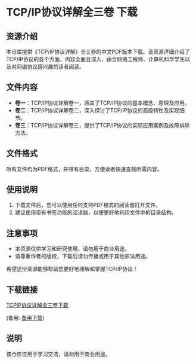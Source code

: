 # TCP/IP协议详解全三卷 下载

## 资源介绍

本仓库提供《TCP/IP协议详解》全三卷的中文PDF版本下载。该资源详细介绍了TCP/IP协议的各个方面，内容全面且深入，适合网络工程师、计算机科学学生以及对网络协议感兴趣的读者阅读。

## 文件内容

- **卷一**：TCP/IP协议详解卷一，涵盖了TCP/IP协议的基本概念、原理及应用。
- **卷二**：TCP/IP协议详解卷二，深入探讨了TCP/IP协议的高级特性及实现细节。
- **卷三**：TCP/IP协议详解卷三，提供了TCP/IP协议的实际应用案例及故障排除方法。

## 文件格式

所有文件均为PDF格式，并带有目录，方便读者快速查找所需内容。

## 使用说明

1. 下载文件后，您可以使用任何支持PDF格式的阅读器打开文件。
2. 建议使用带有书签功能的阅读器，以便更好地利用文件中的目录结构。

## 注意事项

- 本资源仅供学习和研究使用，请勿用于商业用途。
- 请尊重作者的版权，下载后请勿传播或用于其他非法用途。

希望这份资源能够帮助您更好地理解和掌握TCP/IP协议！

## 下载链接
[TCPIP协议详解全三卷下载](https://pan.quark.cn/s/98bb2c7df39c) 

(备用: [备用下载](https://pan.baidu.com/s/1cWnH7-TztVZgphGWWBu8CA?pwd=1234))

## 说明

该仓库仅用于学习交流，请勿用于商业用途。
